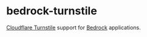 # bedrock-turnstile

[Cloudflare Turnstile][] support for [Bedrock][] applications.

[Bedrock]: https://github.com/digitalbazaar/bedrock
[Cloudflare Turnstile]: https://www.cloudflare.com/products/turnstile/
